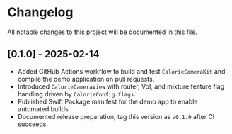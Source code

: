 # Changelog

All notable changes to this project will be documented in this file.

## [0.1.0] - 2025-02-14
- Added GitHub Actions workflow to build and test `CalorieCameraKit` and compile the demo application on pull requests.
- Introduced `CalorieCameraView` with router, VoI, and mixture feature flag handling driven by `CalorieConfig.flags`.
- Published Swift Package manifest for the demo app to enable automated builds.
- Documented release preparation; tag this version as `v0.1.0` after CI succeeds.

<!--
Tag references:
[0.1.0]: https://github.com/your-org/calorie-camera/releases/tag/v0.1.0
-->
